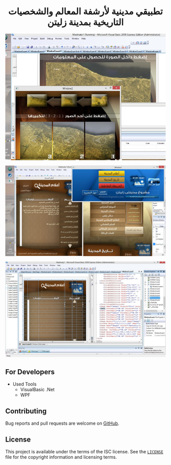 <h1 align="center">تطبيقي مدينية لأرشفة المعالم والشخصيات التاريخية بمدينة زليتن</h1>
<p align="center"><a href="#readme"><img src="https://github.com/mohamed-okasha/Madinaty/blob/master/ide_preview1.jpg" alt="Preview" /></a></p>
<p align="center"><a href="#readme"><img src="https://github.com/mohamed-okasha/Madinaty/blob/master/ide_preview2.jpg" alt="Preview" /></a></p>
<p align="center"><a href="#readme"><img src="https://github.com/mohamed-okasha/Madinaty/blob/master/ide_preview3.jpg" alt="Preview" /></a></p>

## For Developers

- Used Tools
    - VisualBasic .Net
    - WPF


## Contributing

Bug reports and pull requests are welcome on [GitHub][github].

## License

This project is available under the terms of the ISC license. See the
[`LICENSE`](LICENSE) file for the copyright information and licensing terms.

[github]: https://github.com/mohamed-okasha/Madinaty.git
[config-dir]: https://www.videolan.org/support/faq.html#Config

